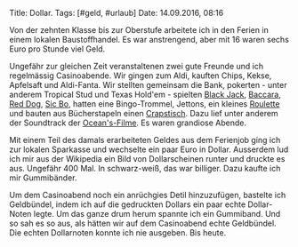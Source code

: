 Title: Dollar.
Tags: [#geld, #urlaub]
Date: 14.09.2016, 08:16

Von der zehnten Klasse bis zur Oberstufe arbeitete ich in den Ferien in einem lokalen Baustoffhandel. Es war anstrengend, aber mit 16 waren sechs Euro pro Stunde viel Geld.

Ungefähr zur gleichen Zeit veranstaltenen zwei gute Freunde und ich regelmässig Casinoabende. Wir gingen zum Aldi, kauften Chips, Kekse, Apfelsaft und Aldi-Fanta. Wir stellten gemeinsam die Bank, pokerten - unter anderem Tropical Stud und Texas Hold'em - spielten [Black Jack](https://de.wikipedia.org/wiki/Black_Jack), [Baccara](https://de.wikipedia.org/wiki/Baccara_(Glücksspiel)), [Red Dog](https://de.wikipedia.org/wiki/Red_Dog_(Kartenspiel)), [Sic Bo](https://de.wikipedia.org/wiki/Sic_Bo), hatten eine Bingo-Trommel, Jettons, ein kleines [Roulette](https://de.wikipedia.org/wiki/Roulette) und bauten aus Bücherstapeln einen [Crapstisch](https://de.wikipedia.org/wiki/Craps). Dazu lief unter anderem der Soundtrack der [Ocean's-Filme](https://de.wikipedia.org/wiki/Ocean’s_Eleven). Es waren grandiose Abende.

Mit einem Teil des damals erarbeiteten Geldes aus dem Ferienjob ging ich zur lokalen Sparkasse und wechselte ein paar Euro in Dollar. Ausserdem lud ich mir aus der Wikipedia ein Bild von Dollarscheinen runter und druckte es aus. Ungefähr 400 Mal. In schwarz-weiß, das war billiger. Dazu kaufte ich mir Gummibänder.

Um dem Casinoabend noch ein anrüchgies Detil hinzuzufügen, bastelte ich Geldbündel, indem ich auf die gedruckten Dollars ein paar echte Dollar-Noten legte. Um das ganze drum herum spannte ich ein Gummiband. Und so sah es so aus, als hätten wir auf dem Casinoabend echte Geldbündel. Die echten Dollarnoten konnte ich nie ausgeben. Bis heute.
